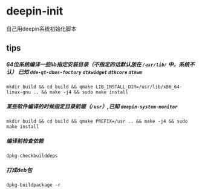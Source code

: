 # deepin-init
自己用deepin系统初始化脚本

## tips

##### 64位系统编译一些lib指定安装目录（不指定的话默认放在 `/usr/lib/` 中，系统不认） 已知 `dde-qt-dbus-foctory` `dtkwidget` `dtkcore` `dtkwm`
```
mkdir build && cd build && qmake LIB_INSTALL_DIR=/usr/lib/x86_64-linux-gnu .. && make -j4 && sudo make install
```
##### 某些软件编译的时候指定目录前缀（`/usr`）,已知 `deepin-system-monitor`
```
mkdir build && cd build && qmake PREFIX=/usr .. && make -j4 && sudo make install
```
##### 编译前检查依赖
```
dpkg-checkbuilddeps
```
##### 打成deb包
```
dpkg-buildpackage -r
```
